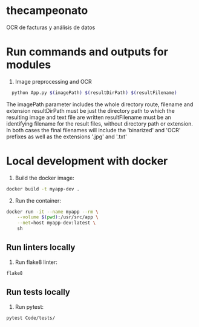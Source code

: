 # thecampeonato

OCR de facturas y análisis de datos

# Run commands and outputs for modules
1. Image preprocessing and OCR
```sh
  python App.py $(imagePath) $(resultDirPath) $(resultFilename)
```
The imagePath parameter includes the whole directory route, filename and extension
resultDirPath must be just the directory path to which the resulting image and text file are written
resultFilename must be an identifying filename for the result files, without directory path or extension. In both cases the final filenames will include the 'binarized' and 'OCR' prefixes as well as the extensions '.jpg' and '.txt'

# Local development with docker

1. Build the docker image:
```sh
docker build -t myapp-dev .
```
2. Run the container:
  ```sh
  docker run -it --name myapp --rm \
      --volume $(pwd):/usr/src/app \
      --net=host myapp-dev:latest \
      sh
  ```

## Run linters locally

1. Run flake8 linter:
```sh
flake8
```

## Run tests locally

1. Run pytest:
```sh
pytest Code/tests/
```